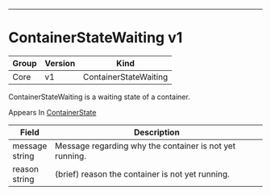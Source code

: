 

-----------
# ContainerStateWaiting v1



Group        | Version     | Kind
------------ | ---------- | -----------
Core | v1 | ContainerStateWaiting







ContainerStateWaiting is a waiting state of a container.

<aside class="notice">
Appears In <a href="#containerstate-v1">ContainerState</a> </aside>

Field        | Description
------------ | -----------
message <br /> string | Message regarding why the container is not yet running.
reason <br /> string | (brief) reason the container is not yet running.







